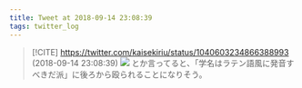 ```yaml
---
title: Tweet at 2018-09-14 23:08:39
tags: twitter_log
---
```


> [!CITE] https://twitter.com/kaisekiriu/status/1040603234866388993 (2018-09-14 23:08:39)
> ![](https://twitter.com/kaisekiriu/status/1040603234866388993)
> とか言ってると、「学名はラテン語風に発音すべきだ派」に後ろから殴られることになりそう。
